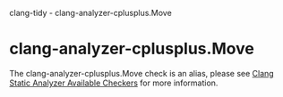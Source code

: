 clang-tidy - clang-analyzer-cplusplus.Move

</div>

<div class="meta"
http-equiv=refresh="5;URL=https://clang.llvm.org/docs/analyzer/checkers.html#cplusplus-move">

</div>

# clang-analyzer-cplusplus.Move

The clang-analyzer-cplusplus.Move check is an alias, please see [Clang
Static Analyzer Available
Checkers](https://clang.llvm.org/docs/analyzer/checkers.html#cplusplus-move)
for more information.
